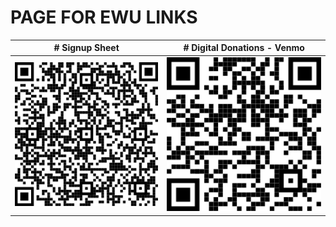 # PAGE FOR EWU LINKS

| # Signup Sheet |# Digital Donations - Venmo |
|----------------| --- |
| ![signupqr]    | ![venmoqr]|

[link]: https://tylerhanyinwang.com
[signupqr]: ./ewu/signupqr.png "qr for signup"
[venmoqr]: ./ewu/venmoqr.png "qr to venmo"
